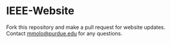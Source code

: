 # IEEE-Website  

Fork this repository and make a pull request for website updates.  
Contact mmolo@purdue.edu for any questions.  
